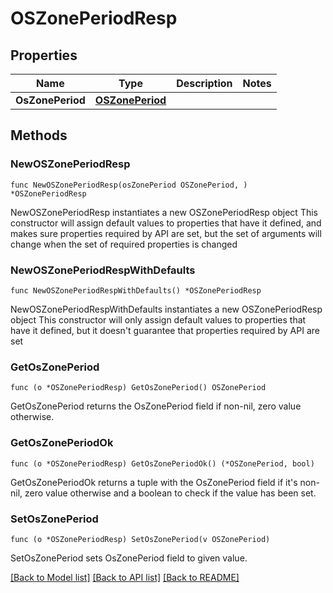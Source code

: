 # OSZonePeriodResp

## Properties

Name | Type | Description | Notes
------------ | ------------- | ------------- | -------------
**OsZonePeriod** | [**OSZonePeriod**](OSZonePeriod.md) |  | 

## Methods

### NewOSZonePeriodResp

`func NewOSZonePeriodResp(osZonePeriod OSZonePeriod, ) *OSZonePeriodResp`

NewOSZonePeriodResp instantiates a new OSZonePeriodResp object
This constructor will assign default values to properties that have it defined,
and makes sure properties required by API are set, but the set of arguments
will change when the set of required properties is changed

### NewOSZonePeriodRespWithDefaults

`func NewOSZonePeriodRespWithDefaults() *OSZonePeriodResp`

NewOSZonePeriodRespWithDefaults instantiates a new OSZonePeriodResp object
This constructor will only assign default values to properties that have it defined,
but it doesn't guarantee that properties required by API are set

### GetOsZonePeriod

`func (o *OSZonePeriodResp) GetOsZonePeriod() OSZonePeriod`

GetOsZonePeriod returns the OsZonePeriod field if non-nil, zero value otherwise.

### GetOsZonePeriodOk

`func (o *OSZonePeriodResp) GetOsZonePeriodOk() (*OSZonePeriod, bool)`

GetOsZonePeriodOk returns a tuple with the OsZonePeriod field if it's non-nil, zero value otherwise
and a boolean to check if the value has been set.

### SetOsZonePeriod

`func (o *OSZonePeriodResp) SetOsZonePeriod(v OSZonePeriod)`

SetOsZonePeriod sets OsZonePeriod field to given value.



[[Back to Model list]](../README.md#documentation-for-models) [[Back to API list]](../README.md#documentation-for-api-endpoints) [[Back to README]](../README.md)


